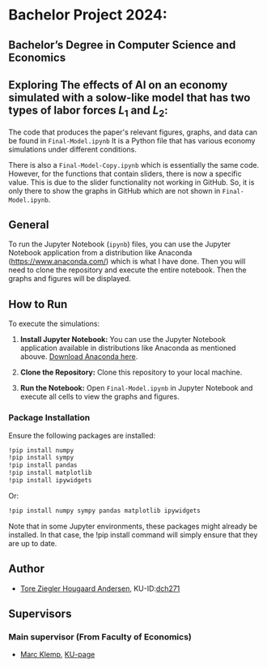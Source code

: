 # Bachelor Project 2024:
## Bachelor’s Degree in Computer Science and Economics
## Exploring The effects of AI on an economy simulated with a solow-like model that has two types of labor forces $L_1$ and $L_2$:

The code that produces the paper's relevant figures, graphs, and data can be found in $\texttt{Final-Model.ipynb}$ It is a Python file that has various economy simulations under different conditions.  

There is also a $\texttt{Final-Model-Copy.ipynb}$ which is essentially the same code. However, for the functions that contain sliders, there is now a specific value. This is due to the slider functionality not working in GitHub. So, it is only there to show the graphs in GitHub which are not shown in $\texttt{Final-Model.ipynb}$.

## General
To run the Jupyter Notebook ($\texttt{ipynb}$) files, you can use the Jupyter Notebook application from a distribution like Anaconda (https://www.anaconda.com/) which is what I have done. Then you will need to clone the  repository and execute the entire notebook. Then the graphs and figures will be displayed.

## How to Run
To execute the simulations:

1. **Install Jupyter Notebook:**
   You can use the Jupyter Notebook application available in distributions like Anaconda as mentioned abouve. [Download Anaconda here](https://www.anaconda.com/).

2. **Clone the Repository:**
   Clone this repository to your local machine.

3. **Run the Notebook:**
   Open `Final-Model.ipynb` in Jupyter Notebook and execute all cells to view the graphs and figures.

### Package Installation
Ensure the following packages are installed:
```bash
!pip install numpy
!pip install sympy
!pip install pandas
!pip install matplotlib
!pip install ipywidgets
```
Or:
```bash
!pip install numpy sympy pandas matplotlib ipywidgets
```
Note that in some Jupyter environments, these packages might already be installed. In that case, the !pip install command will simply ensure that they are up to date.


## Author
- [Tore Ziegler Hougaard Andersen](mailto:toreziegler@gmail.com), KU-ID:[dch271](mailto:dch271@ku.dk)

## Supervisors
### Main supervisor (From Faculty of Economics)
- [Marc Klemp](mailto:marc.klemp@econ.ku.dk), [KU-page](https://web.econ.ku.dk/klemp/)
